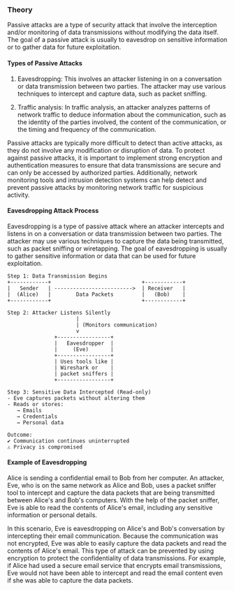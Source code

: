 ### Theory

Passive attacks are a type of security attack that involve the interception and/or monitoring of data transmissions without modifying the data itself. The goal of a passive attack is usually to eavesdrop on sensitive information or to gather data for future exploitation.

#### Types of Passive Attacks

1. Eavesdropping: This involves an attacker listening in on a conversation or data transmission between two parties. The attacker may use various techniques to intercept and capture data, such as packet sniffing.

2. Traffic analysis: In traffic analysis, an attacker analyzes patterns of network traffic to deduce information about the communication, such as the identity of the parties involved, the content of the communication, or the timing and frequency of the communication.

Passive attacks are typically more difficult to detect than active attacks, as they do not involve any modification or disruption of data. To protect against passive attacks, it is important to implement strong encryption and authentication measures to ensure that data transmissions are secure and can only be accessed by authorized parties. Additionally, network monitoring tools and intrusion detection systems can help detect and prevent passive attacks by monitoring network traffic for suspicious activity.

#### Eavesdropping Attack Process

Eavesdropping is a type of passive attack where an attacker intercepts and listens in on a conversation or data transmission between two parties. The attacker may use various techniques to capture the data being transmitted, such as packet sniffing or wiretapping. The goal of eavesdropping is usually to gather sensitive information or data that can be used for future exploitation.

```
Step 1: Data Transmission Begins
+------------+                             +------------+
|   Sender   | ------------------------->  | Receiver   |
|  (Alice)   |        Data Packets         |   (Bob)    |
+------------+                             +------------+
```

```
Step 2: Attacker Listens Silently
                      |
                      | (Monitors communication)
                      v
               +-----------------+
               |   Eavesdropper  |
               |     (Eve)       |
               +-----------------+
               | Uses tools like |
               | Wireshark or    |
               | packet sniffers |
               +-----------------+
```

```
Step 3: Sensitive Data Intercepted (Read-only)
- Eve captures packets without altering them
- Reads or stores:
   → Emails
   → Credentials
   → Personal data
```

```
Outcome:
✔️ Communication continues uninterrupted
⚠️ Privacy is compromised
```

#### Example of Eavesdropping

Alice is sending a confidential email to Bob from her computer. An attacker, Eve, who is on the same network as Alice and Bob, uses a packet sniffer tool to intercept and capture the data packets that are being transmitted between Alice's and Bob's computers. With the help of the packet sniffer, Eve is able to read the contents of Alice's email, including any sensitive information or personal details.

In this scenario, Eve is eavesdropping on Alice's and Bob's conversation by intercepting their email communication. Because the communication was not encrypted, Eve was able to easily capture the data packets and read the contents of Alice's email. This type of attack can be prevented by using encryption to protect the confidentiality of data transmissions. For example, if Alice had used a secure email service that encrypts email transmissions, Eve would not have been able to intercept and read the email content even if she was able to capture the data packets.
